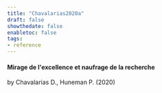```yaml
---
title: "Chavalarias2020a"
draft: false
showthedate: false
enabletoc: false
tags:
- reference
---
```


#### **Mirage de l'excellence et naufrage de la recherche**     
by Chavalarias D., Huneman P. (2020)         


